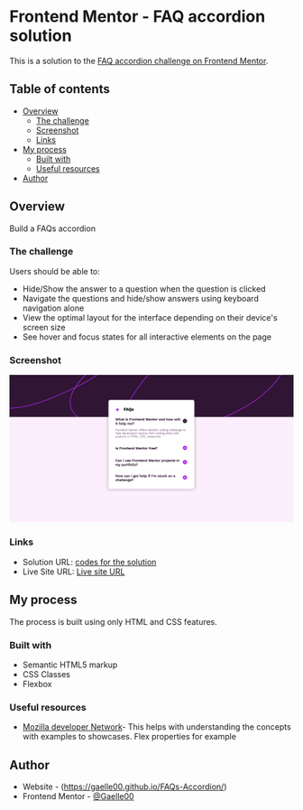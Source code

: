 # Frontend Mentor - FAQ accordion solution

This is a solution to the [FAQ accordion challenge on Frontend Mentor](https://www.frontendmentor.io/challenges/faq-accordion-wyfFdeBwBz).  

## Table of contents

- [Overview](#overview)
  - [The challenge](#the-challenge)
  - [Screenshot](#screenshot)
  - [Links](#links)
- [My process](#my-process)
  - [Built with](#built-with)
  - [Useful resources](#useful-resources)
- [Author](#author)



## Overview
Build a FAQs accordion

### The challenge

Users should be able to:

- Hide/Show the answer to a question when the question is clicked
- Navigate the questions and hide/show answers using keyboard navigation alone
- View the optimal layout for the interface depending on their device's screen size
- See hover and focus states for all interactive elements on the page

### Screenshot

![Screenshot of the page](./screenshot.png)

### Links

- Solution URL: [codes for the solution](https://github.com/Gaelle00/FAQs-Accordion)
- Live Site URL: [Live site URL](https://gaelle00.github.io/FAQs-Accordion/)

## My process
The process is built using only HTML and CSS features. 

### Built with

- Semantic HTML5 markup
- CSS Classes
- Flexbox

### Useful resources

- [Mozilla developer Network](https://developer.mozilla.org/en-US/)- This helps with understanding the concepts with examples to showcases. Flex properties for example

## Author

- Website - (https://gaelle00.github.io/FAQs-Accordion/)
- Frontend Mentor - [@Gaelle00](https://www.frontendmentor.io/profile/@Gaelle00)
